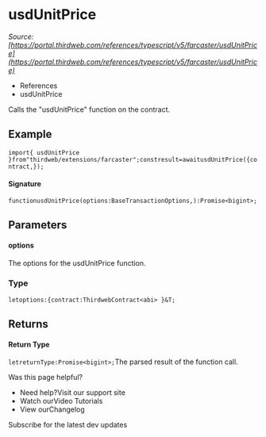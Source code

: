 # usdUnitPrice

*Source: [https://portal.thirdweb.com/references/typescript/v5/farcaster/usdUnitPrice](https://portal.thirdweb.com/references/typescript/v5/farcaster/usdUnitPrice)*

* References
* usdUnitPrice

Calls the "usdUnitPrice" function on the contract.

## Example

`import{ usdUnitPrice }from"thirdweb/extensions/farcaster";constresult=awaitusdUnitPrice({contract,});`
#### Signature

`functionusdUnitPrice(options:BaseTransactionOptions,):Promise<bigint>;`
## Parameters

#### options

The options for the usdUnitPrice function.

### Type

`letoptions:{contract:ThirdwebContract<abi> }&T;`
## Returns

#### Return Type

`letreturnType:Promise<bigint>;`The parsed result of the function call.

Was this page helpful?

* Need help?Visit our support site
* Watch ourVideo Tutorials
* View ourChangelog

Subscribe for the latest dev updates

